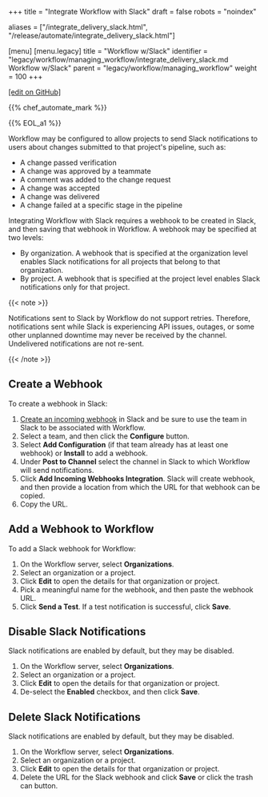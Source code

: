 +++
title = "Integrate Workflow with Slack"
draft = false
robots = "noindex"


aliases = ["/integrate_delivery_slack.html", "/release/automate/integrate_delivery_slack.html"]

[menu]
  [menu.legacy]
    title = "Workflow w/Slack"
    identifier = "legacy/workflow/managing_workflow/integrate_delivery_slack.md Workflow w/Slack"
    parent = "legacy/workflow/managing_workflow"
    weight = 100
+++

[\[edit on GitHub\]](https://github.com/chef/chef-web-docs/blob/master/content/integrate_delivery_slack.md)

{{% chef_automate_mark %}}

{{% EOL_a1 %}}

Workflow may be configured to allow projects to send Slack notifications
to users about changes submitted to that project's pipeline, such as:

-   A change passed verification
-   A change was approved by a teammate
-   A comment was added to the change request
-   A change was accepted
-   A change was delivered
-   A change failed at a specific stage in the pipeline

Integrating Workflow with Slack requires a webhook to be created in
Slack, and then saving that webhook in Workflow. A webhook may be
specified at two levels:

-   By organization. A webhook that is specified at the organization
    level enables Slack notifications for all projects that belong to
    that organization.
-   By project. A webhook that is specified at the project level enables
    Slack notifications only for that project.

{{< note >}}

Notifications sent to Slack by Workflow do not support retries.
Therefore, notifications sent while Slack is experiencing API issues,
outages, or some other unplanned downtime may never be received by the
channel. Undelivered notifications are not re-sent.

{{< /note >}}

## Create a Webhook

To create a webhook in Slack:

1.  [Create an incoming
    webhook](https://slack.com/apps/A0F7XDUAZ-incoming-webhooks) in
    Slack and be sure to use the team in Slack to be associated with
    Workflow.
2.  Select a team, and then click the **Configure** button.
3.  Select **Add Configuration** (if that team already has at least one
    webhook) or **Install** to add a webhook.
4.  Under **Post to Channel** select the channel in Slack to which
    Workflow will send notifications.
5.  Click **Add Incoming Webhooks Integration**. Slack will create
    webhook, and then provide a location from which the URL for that
    webhook can be copied.
6.  Copy the URL.

## Add a Webhook to Workflow

To add a Slack webhook for Workflow:

1.  On the Workflow server, select **Organizations**.
2.  Select an organization or a project.
3.  Click **Edit** to open the details for that organization or project.
4.  Pick a meaningful name for the webhook, and then paste the webhook
    URL.
5.  Click **Send a Test**. If a test notification is successful, click
    **Save**.

## Disable Slack Notifications

Slack notifications are enabled by default, but they may be disabled.

1.  On the Workflow server, select **Organizations**.
2.  Select an organization or a project.
3.  Click **Edit** to open the details for that organization or project.
4.  De-select the **Enabled** checkbox, and then click **Save**.

## Delete Slack Notifications

Slack notifications are enabled by default, but they may be disabled.

1.  On the Workflow server, select **Organizations**.
2.  Select an organization or a project.
3.  Click **Edit** to open the details for that organization or project.
4.  Delete the URL for the Slack webhook and click **Save** or click the
    trash can button.
